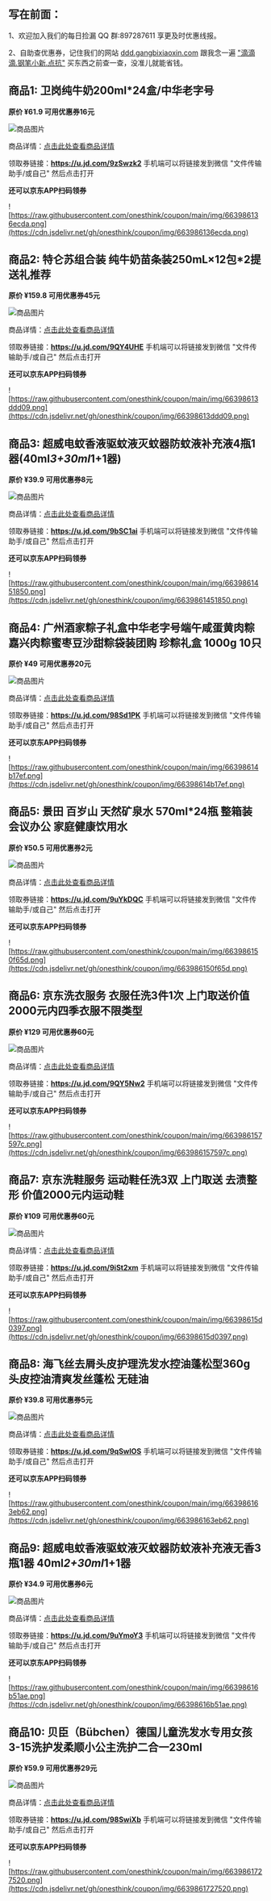 ## 写在前面：

1、欢迎加入我们的每日捡漏 QQ 群:897287611 享更及时优惠线报。

2、自助查优惠券，记住我们的网站 [ddd.gangbixiaoxin.com](https://ddd.gangbixiaoxin.com) 跟我念一遍 ["滴滴滴.钢笔小新.点抗"](https://ddd.gangbixiaoxin.com) 买东西之前查一查，没准儿就能省钱。

## 商品1: 卫岗纯牛奶200ml*24盒/中华老字号

**原价 ¥61.9 可用优惠券16元**

![商品图片](http://img14.360buyimg.com/n1/jfs/t1/107595/6/39160/81589/652f6c4aF9065f893/11ec7bf970ef1f2b.jpg)

商品详情：[点击此处查看商品详情](https://union-click.jd.com/jdc?e=1003156031&amp;p=JF8BARgJK1olXwMEVltcDEMUB18IGloUWA4FUFleCEonRzBQRQQlBENHFRxWFlVPRjtUBABAQlRcCEBdCUoWBmcPH1wWXQcdDRsBVXtwZRFdHigdXGRJCBYaVxdRXSdWWwFDUQoyVW5eCUsQCmkPHVIQbQdSVQ5cWEpHAl8IG2tDMwYDVV9fCUoUC2Y4GmsVWwYHXFZZDEIWBGgBK1sdWjbV-eaIgvrCi9bchdPC5KHX3eKJlsMnM18LK1sUXAQCUFlcCksnM284GGtLMwdRUlxdCkoWbTJPXx0XWwJfOltaD04UBG8AK1kUXAQAZG5taEN8ZwoMegxdDXFiUT8ZejsRVSlQGhBQMwRgIVgfXDRPYCdeQTJlHmViEG5t)

领取券链接：**https://u.jd.com/9zSwzk2** 手机端可以将链接发到微信 "文件传输助手/或自己" 然后点击打开

**还可以京东APP扫码领券**

![https://raw.githubusercontent.com/onesthink/coupon/main/img/663986136ecda.png](https://cdn.jsdelivr.net/gh/onesthink/coupon/img/663986136ecda.png)

## 商品2: 特仑苏组合装 纯牛奶苗条装250mL×12包*2提 送礼推荐

**原价 ¥159.8 可用优惠券45元**

![商品图片](http://img14.360buyimg.com/n1/jfs/t1/185913/3/36033/135912/64d0942dF0dbfa92c/3111aadd98a5b42f.jpg)

商品详情：[点击此处查看商品详情](https://union-click.jd.com/jdc?e=1003156031&amp;p=JF8BARoJK1olXwMEVl1ZAEsTC18IGloSXwIDXVlfDEkfB19MRANLAjZbERscSkAJHTdNTwcKBlMdBgABFksWAmgKH1ocWgQGVlZZFxJSXzI4X1tLWHhUCxg4dgNpRAQOTRhhK1xUNFJROEonAG4IHFITWgALUW5cWEpHAj8JS1olXQYyFTBdCU8eBmcIH2sUbQYEVFpcDU8eC28NHlMlXQ4FZInwsJ6dsrqAoo-L1dG784vUtJ-Ji184K1glXQcDVl5ZD0oVA184G2sWbVhsVQ1aDR8WAT9mRhxSHQZZUlozDEoRBmwJHFslXwcDVlxtOHsXZTJDZz9CLk0FDgJVeA9LaBNWXi1pNEJsVjs1SzEWWQtYUAd2GGRjXAwiOHs)

领取券链接：**https://u.jd.com/9QY4UHE** 手机端可以将链接发到微信 "文件传输助手/或自己" 然后点击打开

**还可以京东APP扫码领券**

![https://raw.githubusercontent.com/onesthink/coupon/main/img/66398613ddd09.png](https://cdn.jsdelivr.net/gh/onesthink/coupon/img/66398613ddd09.png)

## 商品3: 超威电蚊香液驱蚊液灭蚊器防蚊液补充液4瓶1器(40ml*3+30ml*1+1器)

**原价 ¥39.9 可用优惠券8元**

![商品图片](http://img14.360buyimg.com/n1/jfs/t1/194656/30/44791/161289/662e072dFf2d8f53d/50b72afeecb623cf.jpg)

商品详情：[点击此处查看商品详情](https://union-click.jd.com/jdc?e=1003156031&amp;p=JF8BARgJK1olXwMEVVpZD00SB18IGloUXQAFVFlZC0InRzBQRQQlBENHFRxWFlVPRjtUBABAQlRcCEBdCUoWA2kPG1wRXg8dDRsBVXtofjhRczt8XGRYEDsZVx51dGlNXCllUQoyVW5eCUsQCmkPHVIQbQdSVQ5cWEpHAl8IG2tDMwYDVV9dCUoTAWk4GmsVWwYHXFZZDE0SAGgAK1sdWjbV-eaIgvrCi9bchdPC5KHX3eKJlsMnM18LK1sUXAQCUFlcCksnM284GGtLMwdRU1tUCEgQbTJPXx0XXgBdOltaDk4VBGcPK1kUXAQAZG5tYClUYApKQxN8OnpwAS4-DxZNaA8IXghvMwQKVAkEbi5nCwZLaF4RLQFfCW5t)

领取券链接：**https://u.jd.com/9bSC1ai** 手机端可以将链接发到微信 "文件传输助手/或自己" 然后点击打开

**还可以京东APP扫码领券**

![https://raw.githubusercontent.com/onesthink/coupon/main/img/6639861451850.png](https://cdn.jsdelivr.net/gh/onesthink/coupon/img/6639861451850.png)

## 商品4: 广州酒家粽子礼盒中华老字号端午咸蛋黄肉粽嘉兴肉粽蜜枣豆沙甜粽袋装团购 珍粽礼盒 1000g 10只

**原价 ¥49 可用优惠券20元**

![商品图片](http://img14.360buyimg.com/n1/jfs/t1/188282/12/44330/164061/662b7bbfF183f325d/75e80978310a2eeb.jpg)

商品详情：[点击此处查看商品详情](https://union-click.jd.com/jdc?e=1003156031&amp;p=JF8BARcJK1olXwMEV1dcDEgWAV8IGlsUXAYBXVtcDkIeC19MRANLAjZbERscSkAJHTdNTwcKBlMdBgABFksWA24JG1gcWAcEXVdVFxJSXzI4WVJeH35kH1Y9SRtDCypTWwxnOlR7ElJROEonAG4IHFITWgALUW5cWEpHAj8JS1olXQYyFTBeDU0eAF8JK1sTXQIDUVpUAE4WAG04G1MSbdGv7IvXuZ6furuWk4ys-tOL6IrDgHsnM2w4G1oUXwYGU19fCHsnA18LKwV7XFUEVl5YD0h5XihPW1tIWlpsUF9aDUIVAG04GVoUXwQyZG4udAhXfhJaYiNtWQdnVlomYyBySjJ-Hw17X3N1BCE6DyxHezRBEiJQWn9GZG4)

领取券链接：**https://u.jd.com/98Sd1PK** 手机端可以将链接发到微信 "文件传输助手/或自己" 然后点击打开

**还可以京东APP扫码领券**

![https://raw.githubusercontent.com/onesthink/coupon/main/img/66398614b17ef.png](https://cdn.jsdelivr.net/gh/onesthink/coupon/img/66398614b17ef.png)

## 商品5: 景田 百岁山 天然矿泉水 570ml*24瓶 整箱装 会议办公 家庭健康饮用水

**原价 ¥50.5 可用优惠券2元**

![商品图片](http://img14.360buyimg.com/n1/jfs/t1/123217/25/3781/156071/5ed64652Eb21daf45/2bcd486e582b5c92.jpg)

商品详情：[点击此处查看商品详情](https://union-click.jd.com/jdc?e=1003156031&amp;p=JF8BAQwJK1olXwMEVFtcAE0VA18AH1gcWgUyEAEFVhQnWipNWhkeQxhaEQoBFxBCHD1WR0UdWQULU11CUQ5LXl9fYh1xXnRXFjs_ck5feBcBAV4XL2dyWFJtCXsUAm8PEl0SWw8HZF8NCRsWU25YGmsVXTZAOggNVw5DXGwJGFolXDYCUl5YAEMTB2cJGVIVbQYKU26KpfPCid7dk-LBw47V7fmIgffDnec4K2sWbQYDVVxdDEwWAW84K1slXjZcOl8ODRwRAjwMdQZSGUAAAAEIZk8SAGkOHlkcbQQDVVxfOHsnSD1fcgJdGm1hVjo5ejt-RzZMGgJKG1x8OlwCVA9BcRBOUjhnL01QJyQPansn)

领取券链接：**https://u.jd.com/9uYkDQC** 手机端可以将链接发到微信 "文件传输助手/或自己" 然后点击打开

**还可以京东APP扫码领券**

![https://raw.githubusercontent.com/onesthink/coupon/main/img/663986150f65d.png](https://cdn.jsdelivr.net/gh/onesthink/coupon/img/663986150f65d.png)

## 商品6: 京东洗衣服务 衣服任洗3件1次 上门取送价值2000元内四季衣服不限类型

**原价 ¥129 可用优惠券60元**

![商品图片](http://img14.360buyimg.com/n1/jfs/t1/112797/28/22532/305496/61ee5fbaEc0854e0d/66b2765dce234849.jpg)

商品详情：[点击此处查看商品详情](https://union-click.jd.com/jdc?e=1003156031&amp;p=JF8BARgJK1olXwMEVVpVDUIQAl8IGloUXQ4AUFlUD0InRzBQRQQlBENHFRxWFlVPRjtUBABAQlRcCEBdCUoWA2cKH1wcWg8dDRsBVXt2eitWWgZ3PGNGMjsOdj1FXScWThx1UQoyVW5eCUsQCmkPHVIQbQdSVQ5cWEpHAl8IG2tDMwYDVV9cAUMQBm84GmsVWwYGVVtZAUMeA2sNK1sdWjbV-eaIgvrCi9bchdPC5KHX3eKJlsMnM18LK1sUXAQCUFlcCksnM284GGtLMwdRUlxcWx9DbTJPXBsVA1NbOlpcDksRAmcIK1kUXAQAZG5tYClUYApKQxN8OnpHPDcKcRlNUylya1JjMwQKVAkEbi5nCwZLaF4RFA8CCW5t)

领取券链接：**https://u.jd.com/9QY5Nw2** 手机端可以将链接发到微信 "文件传输助手/或自己" 然后点击打开

**还可以京东APP扫码领券**

![https://raw.githubusercontent.com/onesthink/coupon/main/img/663986157597c.png](https://cdn.jsdelivr.net/gh/onesthink/coupon/img/663986157597c.png)

## 商品7: 京东洗鞋服务 运动鞋任洗3双 上门取送 去渍整形 价值2000元内运动鞋

**原价 ¥109 可用优惠券60元**

![商品图片](http://img14.360buyimg.com/n1/jfs/t1/218566/29/3756/320314/618a486dEa03b5ab6/2c2bdfa9918e7702.jpg)

商品详情：[点击此处查看商品详情](https://union-click.jd.com/jdc?e=1003156031&amp;p=JF8BARgJK1olXwMEVVpVDUIQAl8IGloUXgYGVllbDU4nRzBQRQQlBENHFRxWFlVPRjtUBABAQlRcCEBdCUoWAG8MGVwTWAMdDRsBVXt3VDsJSVpWPGV5DAInCTREfjl8UxBDUQoyVW5eCUsQCmkPHVIQbQdSVQ5cWEpHAl8IG2tDMwYDVV9cAUMQBm84GmsVWwYGVVtZAEoWAmsNK1sdWjbV-eaIgvrCi9bchdPC5KHX3eKJlsMnM18LK1sUXAQCUFlcCksnM284GGtLMwdRUlxcWxwSbTJPXBsVHEIFOlpcDkkWAmkNK1kUXAQAZG5tV0lIZghDbg1WGEVEMlooTSJ1fWxYYgZlMwRJHRUHcBBjXCx-HBxxOmQLAG5t)

领取券链接：**https://u.jd.com/9iSt2xm** 手机端可以将链接发到微信 "文件传输助手/或自己" 然后点击打开

**还可以京东APP扫码领券**

![https://raw.githubusercontent.com/onesthink/coupon/main/img/66398615d0397.png](https://cdn.jsdelivr.net/gh/onesthink/coupon/img/66398615d0397.png)

## 商品8: 海飞丝去屑头皮护理洗发水控油蓬松型360g 头皮控油清爽发丝蓬松 无硅油

**原价 ¥39.8 可用优惠券5元**

![商品图片](http://img14.360buyimg.com/n1/jfs/t1/241799/9/6780/79816/663182e0F8e0a12b2/b70e84c3541a5a24.jpg)

商品详情：[点击此处查看商品详情](https://union-click.jd.com/jdc?e=1003156031&amp;p=JF8BARMJK1olXwQBXVpVDEIeA18IGloUWA8LUFZYD00nRzBQRQQlBENHFRxWFlVPRjtUBABAQlRcCEBdCUoWBmYBH1MQWgAdDRsBVXtrVjhoWAd8VGMAJgM6STdoAQlybANTUQoyVW5eCUsQCmkPHVIQbQdSVQ5cWEpHAl8IG2tGM19QDxsHOEonA2kIHlMdWQIEUlZYD3sXC2g4zPatiIyzgdbk3NWf1NavztKpiZiKZG5tC3sXAm4KG18SXAQCZG5dOEgnXQEJSFMVXwUHVTAATw9RAWsIXDURWAQBU1haAXsVAm4KGWslbU5BNCMJYRgRWStPHVsdAVxWMwwOXxsUQgEKTQJrCWd6XRkHajljAxdhfyUlbQ)

领取券链接：**https://u.jd.com/9qSwlOS** 手机端可以将链接发到微信 "文件传输助手/或自己" 然后点击打开

**还可以京东APP扫码领券**

![https://raw.githubusercontent.com/onesthink/coupon/main/img/663986163eb62.png](https://cdn.jsdelivr.net/gh/onesthink/coupon/img/663986163eb62.png)

## 商品9: 超威电蚊香液驱蚊液灭蚊器防蚊液补充液无香3瓶1器 40ml*2+30ml*1+1器

**原价 ¥34.9 可用优惠券6元**

![商品图片](http://img14.360buyimg.com/n1/jfs/t1/95169/39/43897/151685/662e0732F2bbe4bf9/88edb61c4953771a.jpg)

商品详情：[点击此处查看商品详情](https://union-click.jd.com/jdc?e=1003156031&amp;p=JF8BARgJK1olXwMEVVpbDEwUAF8IGloUXQcCVFlaAUsnRzBQRQQlBENHFRxWFlVPRjtUBABAQlRcCEBdCUoWA24IG1wSVAYdDRsBVXtedxMAHkERBWZKFCINbgMSQQ1fbV11UQoyVW5eCUsQCmkPHVIQbQdSVQ5cWEpHAl8IG2tDMwYDVV9dCUoTAWk4GmsVWwYGVVtZDkofB24IK1sdWjbV-eaIgvrCi9bchdPC5KHX3eKJlsMnM18LK1sUXAQCUFlcCksnM284GGtLMwdRUl1fDxxCbTJPXBpcAUREOlpVCE8WC28AK1kUXAQAZG5tfyBhVmoMZyAcPnNcJxo9VyoUVzVrHQdIMwRlJzcpTkNoQWYMZh8WIFxKVG5t)

领取券链接：**https://u.jd.com/9uYmoY3** 手机端可以将链接发到微信 "文件传输助手/或自己" 然后点击打开

**还可以京东APP扫码领券**

![https://raw.githubusercontent.com/onesthink/coupon/main/img/66398616b51ae.png](https://cdn.jsdelivr.net/gh/onesthink/coupon/img/66398616b51ae.png)

## 商品10: 贝臣（Bübchen）德国儿童洗发水专用女孩3-15洗护发柔顺小公主洗护二合一230ml

**原价 ¥59.9 可用优惠券29元**

![商品图片](http://img14.360buyimg.com/n1/jfs/t1/148874/40/43155/187220/66222c74F6ddf85c9/dec6fcc637fff838.jpg)

商品详情：[点击此处查看商品详情](https://union-click.jd.com/jdc?e=1003156031&amp;p=JF8BARoJK1olXwMEVF5cDUsWAV8IGloUWgYBV1hbCkgnRzBQRQQlBENHFRxWFlVPRjtUBABAQlRcCEBdCUoWBG8LGF0TXwUdDRsBVXsWYjVRWBp3LmZyUy4uCCJyX2xSZT9TUQoyVW5eCUsQCmkPHVIQbQdSVQ5cWEpHAl8IG2tXM9KN0or3hJKSr7a-iWsUbQYEVFtVAE8VB2gBGFwlXQ4FZInwsJ6dsrqAoo-L1dG784vUtJ-Ji184K1glXQcDVl5ZD0oVA184G2sWbVhsVQ1dX0kWC2lmRhxRGk5WAwIzDE4UC2cPGlolXwcDVlxtOHtFSC96fQROK2JbLD8PQQBzXTdQbBpVNk1sVlxabE1-QThgf1lXJG1mXCNVOHs)

领取券链接：**https://u.jd.com/98SwiXb** 手机端可以将链接发到微信 "文件传输助手/或自己" 然后点击打开

**还可以京东APP扫码领券**

![https://raw.githubusercontent.com/onesthink/coupon/main/img/6639861727520.png](https://cdn.jsdelivr.net/gh/onesthink/coupon/img/6639861727520.png)

